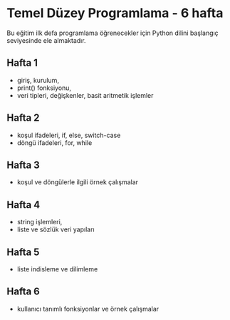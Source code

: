 # Temel Düzey Programlama - 6 hafta
Bu eğitim ilk defa programlama öğrenecekler için Python dilini başlangıç seviyesinde ele almaktadır.

## Hafta 1
* giriş, kurulum,
* print() fonksiyonu,
* veri tipleri, değişkenler, basit aritmetik işlemler

## Hafta 2
* koşul ifadeleri, if, else, switch-case
* döngü ifadeleri, for, while

## Hafta 3
* koşul ve döngülerle ilgili örnek çalışmalar

## Hafta 4
* string işlemleri,
* liste ve sözlük veri yapıları

## Hafta 5
* liste indisleme ve dilimleme

## Hafta 6
* kullanıcı tanımlı fonksiyonlar ve örnek çalışmalar
